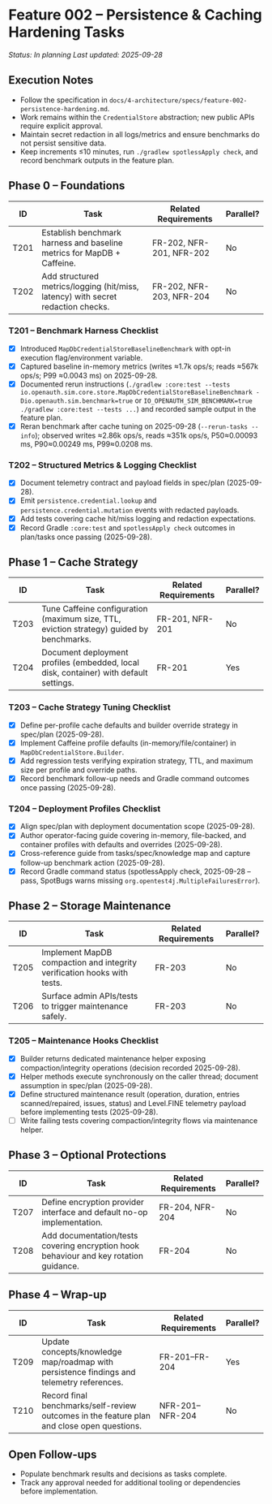 # Feature 002 – Persistence & Caching Hardening Tasks

_Status: In planning_
_Last updated: 2025-09-28_

## Execution Notes
- Follow the specification in `docs/4-architecture/specs/feature-002-persistence-hardening.md`.
- Work remains within the `CredentialStore` abstraction; new public APIs require explicit approval.
- Maintain secret redaction in all logs/metrics and ensure benchmarks do not persist sensitive data.
- Keep increments ≤10 minutes, run `./gradlew spotlessApply check`, and record benchmark outputs in the feature plan.

## Phase 0 – Foundations
| ID | Task | Related Requirements | Parallel? |
|----|------|----------------------|-----------|
| T201 | Establish benchmark harness and baseline metrics for MapDB + Caffeine. | FR-202, NFR-201, NFR-202 | No |
| T202 | Add structured metrics/logging (hit/miss, latency) with secret redaction checks. | FR-202, NFR-203, NFR-204 | No |

### T201 – Benchmark Harness Checklist
- [x] Introduced `MapDbCredentialStoreBaselineBenchmark` with opt-in execution flag/environment variable.
- [x] Captured baseline in-memory metrics (writes ≈1.7k ops/s; reads ≈567k ops/s; P99 ≈0.0043 ms) on 2025-09-28.
- [x] Documented rerun instructions (`./gradlew :core:test --tests io.openauth.sim.core.store.MapDbCredentialStoreBaselineBenchmark -Dio.openauth.sim.benchmark=true` or `IO_OPENAUTH_SIM_BENCHMARK=true ./gradlew :core:test --tests ...`) and recorded sample output in the feature plan.
- [x] Reran benchmark after cache tuning on 2025-09-28 (`--rerun-tasks --info`); observed writes ≈2.86k ops/s, reads ≈351k ops/s, P50≈0.00093 ms, P90≈0.00249 ms, P99≈0.0208 ms.

### T202 – Structured Metrics & Logging Checklist
- [x] Document telemetry contract and payload fields in spec/plan (2025-09-28).
- [x] Emit `persistence.credential.lookup` and `persistence.credential.mutation` events with redacted payloads.
- [x] Add tests covering cache hit/miss logging and redaction expectations.
- [x] Record Gradle `:core:test` and `spotlessApply check` outcomes in plan/tasks once passing (2025-09-28).

## Phase 1 – Cache Strategy
| ID | Task | Related Requirements | Parallel? |
|----|------|----------------------|-----------|
| T203 | Tune Caffeine configuration (maximum size, TTL, eviction strategy) guided by benchmarks. | FR-201, NFR-201 | No |
| T204 | Document deployment profiles (embedded, local disk, container) with default settings. | FR-201 | Yes |

### T203 – Cache Strategy Tuning Checklist
- [x] Define per-profile cache defaults and builder override strategy in spec/plan (2025-09-28).
- [x] Implement Caffeine profile defaults (in-memory/file/container) in `MapDbCredentialStore.Builder`.
- [x] Add regression tests verifying expiration strategy, TTL, and maximum size per profile and override paths.
- [x] Record benchmark follow-up needs and Gradle command outcomes once passing (2025-09-28).

### T204 – Deployment Profiles Checklist
- [x] Align spec/plan with deployment documentation scope (2025-09-28).
- [x] Author operator-facing guide covering in-memory, file-backed, and container profiles with defaults and overrides (2025-09-28).
- [x] Cross-reference guide from tasks/spec/knowledge map and capture follow-up benchmark action (2025-09-28).
- [x] Record Gradle command status (spotlessApply check, 2025-09-28 – pass, SpotBugs warns missing `org.opentest4j.MultipleFailuresError`).

## Phase 2 – Storage Maintenance
| ID | Task | Related Requirements | Parallel? |
|----|------|----------------------|-----------|
| T205 | Implement MapDB compaction and integrity verification hooks with tests. | FR-203 | No |
| T206 | Surface admin APIs/tests to trigger maintenance safely. | FR-203 | No |

### T205 – Maintenance Hooks Checklist
- [x] Builder returns dedicated maintenance helper exposing compaction/integrity operations (decision recorded 2025-09-28).
- [x] Helper methods execute synchronously on the caller thread; document assumption in spec/plan (2025-09-28).
- [x] Define structured maintenance result (operation, duration, entries scanned/repaired, issues, status) and Level.FINE telemetry payload before implementing tests (2025-09-28).
- [ ] Write failing tests covering compaction/integrity flows via maintenance helper.

## Phase 3 – Optional Protections
| ID | Task | Related Requirements | Parallel? |
|----|------|----------------------|-----------|
| T207 | Define encryption provider interface and default no-op implementation. | FR-204, NFR-204 | No |
| T208 | Add documentation/tests covering encryption hook behaviour and key rotation guidance. | FR-204 | No |

## Phase 4 – Wrap-up
| ID | Task | Related Requirements | Parallel? |
|----|------|----------------------|-----------|
| T209 | Update concepts/knowledge map/roadmap with persistence findings and telemetry references. | FR-201–FR-204 | Yes |
| T210 | Record final benchmarks/self-review outcomes in the feature plan and close open questions. | NFR-201–NFR-204 | No |

## Open Follow-ups
- Populate benchmark results and decisions as tasks complete.
- Track any approval needed for additional tooling or dependencies before implementation.
